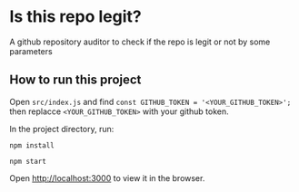 # Is this repo legit?

A github repository auditor to check if the repo is legit or not by some parameters

## How to run this project
Open `src/index.js` and find `const GITHUB_TOKEN = '<YOUR_GITHUB_TOKEN>';`
then replacce `<YOUR_GITHUB_TOKEN>` with your github token.

In the project directory, run:

```
npm install
```

```
npm start
```


Open [http://localhost:3000](http://localhost:3000) to view it in the browser.

